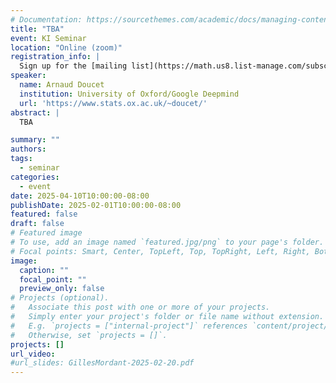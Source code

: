 ```yaml
---
# Documentation: https://sourcethemes.com/academic/docs/managing-content/
title: "TBA"
event: KI Seminar
location: "Online (zoom)"
registration_info: |
  Sign up for the [mailing list](https://math.us8.list-manage.com/subscribe/post?u=c9cc3beec9fa57d7299ac161c&id=845fe9abdc) to receive the connection details
speaker:
  name: Arnaud Doucet
  institution: University of Oxford/Google Deepmind
  url: 'https://www.stats.ox.ac.uk/~doucet/'
abstract: |
  TBA

summary: ""
authors: 
tags:
  - seminar
categories:
  - event
date: 2025-04-10T10:00:00-08:00
publishDate: 2025-02-01T10:00:00-08:00
featured: false
draft: false
# Featured image
# To use, add an image named `featured.jpg/png` to your page's folder.
# Focal points: Smart, Center, TopLeft, Top, TopRight, Left, Right, BottomLeft, Bottom, BottomRight.
image:
  caption: ""
  focal_point: ""
  preview_only: false
# Projects (optional).
#   Associate this post with one or more of your projects.
#   Simply enter your project's folder or file name without extension.
#   E.g. `projects = ["internal-project"]` references `content/project/deep-learning/index.md`.
#   Otherwise, set `projects = []`.
projects: []
url_video:
#url_slides: GillesMordant-2025-02-20.pdf
---
```

